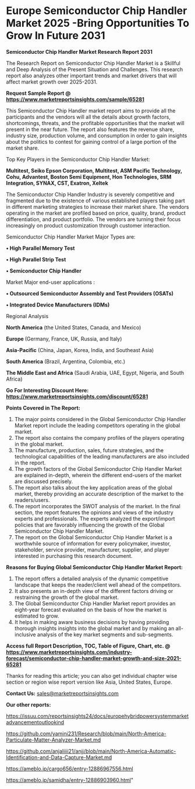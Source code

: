  # Europe Semiconductor Chip Handler Market 2025 -Bring Opportunities To Grow In Future 2031

<strong>Semiconductor Chip Handler Market Research Report 2031</strong>

The Research Report on Semiconductor Chip Handler Market is a Skillful and Deep Analysis of the Present Situation and Challenges. This research report also analyzes other important trends and market drivers that will affect market growth over 2025-2031.

<strong>Request Sample Report @ <a href=https://www.marketreportsinsights.com/sample/65281>https://www.marketreportsinsights.com/sample/65281</a></strong>

This Semiconductor Chip Handler market report aims to provide all the participants and the vendors will all the details about growth factors, shortcomings, threats, and the profitable opportunities that the market will present in the near future. The report also features the revenue share, industry size, production volume, and consumption in order to gain insights about the politics to contest for gaining control of a large portion of the market share.

Top Key Players in the Semiconductor Chip Handler Market:

<strong>Multitest, Seiko Epson Corporation, Multitest, ASM Pacific Technology, Cohu, Advantest, Boston Semi Equipment, Hon Technologies, SRM Integration, SYNAX, CST, Exatron, Xeltek</strong>

The Semiconductor Chip Handler Industry is severely competitive and fragmented due to the existence of various established players taking part in different marketing strategies to increase their market share. The vendors operating in the market are profiled based on price, quality, brand, product differentiation, and product portfolio. The vendors are turning their focus increasingly on product customization through customer interaction.

Semiconductor Chip Handler Market Major Types are:

<strong>• High Parallel Memory Test

• High Parallel Strip Test

• Semiconductor Chip Handler</strong>

Market Major end-user applications :

<strong>• Outsourced Semiconductor Assembly and Test Providers (OSATs)

• Integrated Device Manufacturers (IDMs)</strong>

Regional Analysis

</u><strong><b>North America</b></strong> (the United States, Canada, and Mexico)

<strong><b>Europe </b></strong>(Germany, France, UK, Russia, and Italy)

<strong><b>Asia-Pacific</b></strong> (China, Japan, Korea, India, and Southeast Asia)

<strong><b>South America</b></strong> (Brazil, Argentina, Colombia, etc.)

<strong><b>The Middle East and Africa</b></strong> (Saudi Arabia, UAE, Egypt, Nigeria, and South Africa)

<strong>Go For Interesting Discount Here: <a href=https://www.marketreportsinsights.com/discount/65281>https://www.marketreportsinsights.com/discount/65281</a></strong>

<strong>Points Covered in The Report:</strong>
<ol>
  <li>The major points considered in the Global Semiconductor Chip Handler Market report include the leading competitors operating in the global market.</li>
  <li>The report also contains the company profiles of the players operating in the global market.</li>
  <li>The manufacture, production, sales, future strategies, and the technological capabilities of the leading manufacturers are also included in the report.</li>
  <li>The growth factors of the Global Semiconductor Chip Handler Market are explained in-depth, wherein the different end-users of the market are discussed precisely.</li>
  <li>The report also talks about the key application areas of the global market, thereby providing an accurate description of the market to the readers/users.</li>
  <li>The report incorporates the SWOT analysis of the market. In the final section, the report features the opinions and views of the industry experts and professionals. The experts analyzed the export/import policies that are favorably influencing the growth of the Global Semiconductor Chip Handler Market.</li>
  <li>The report on the Global Semiconductor Chip Handler Market is a worthwhile source of information for every policymaker, investor, stakeholder, service provider, manufacturer, supplier, and player interested in purchasing this research document.</li>
</ol>
<strong>Reasons for Buying Global Semiconductor Chip Handler Market Report:</strong>

<ol>
  <li>The report offers a detailed analysis of the dynamic competitive landscape that keeps the reader/client well ahead of the competitors.</li>
  <li>It also presents an in-depth view of the different factors driving or restraining the growth of the global market.</li>
  <li>The Global Semiconductor Chip Handler Market report provides an eight-year forecast evaluated on the basis of how the market is estimated to grow.</li>
  <li>It helps in making aware business decisions by having providing thorough insights insights into the global market and by making an all-inclusive analysis of the key market segments and sub-segments.</li>
</ol>
<strong>Access full Report Description, TOC, Table of Figure, Chart, etc. @ <a href=https://www.marketreportsinsights.com/industry-forecast/semiconductor-chip-handler-market-growth-and-size-2021-65281>https://www.marketreportsinsights.com/industry-forecast/semiconductor-chip-handler-market-growth-and-size-2021-65281</a></strong>


Thanks for reading this article; you can also get individual chapter wise section or region wise report version like Asia, United States, Europe.

<strong>Contact Us:</strong>
sales@marketreportsinsights.com

<strong>Our other reports:</strong>

<a href=https://issuu.com/reportsinsights24/docs/europehybridpowersystemmarketadvancementoutlookind>https://issuu.com/reportsinsights24/docs/europehybridpowersystemmarketadvancementoutlookind</a>

<a href=https://github.com/yamini231/Research/blob/main/North-America-Particulate-Matter-Analyzer-Market.md>https://github.com/yamini231/Research/blob/main/North-America-Particulate-Matter-Analyzer-Market.md</a>

<a href=https://github.com/anjaliiii21/anjj/blob/main/North-America-Automatic-Identification-and-Data-Capture-Market.md>https://github.com/anjaliiii21/anjj/blob/main/North-America-Automatic-Identification-and-Data-Capture-Market.md</a>

<a href=https://ameblo.jp/cargo656/entry-12886967556.html>https://ameblo.jp/cargo656/entry-12886967556.html</a>

<a href=https://ameblo.jp/samidha/entry-12886903960.html>https://ameblo.jp/samidha/entry-12886903960.html</a>"
